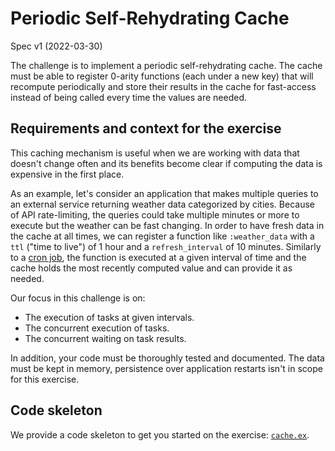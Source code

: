 # Periodic Self-Rehydrating Cache

Spec v1 (2022-03-30)

The challenge is to implement a periodic self-rehydrating cache. The cache must be able to
register 0-arity functions (each under a new key) that will recompute periodically and store their
results in the cache for fast-access instead of being called every time the values are needed.

## Requirements and context for the exercise

This caching mechanism is useful when we are working with data that doesn't change often and its
benefits become clear if computing the data is expensive in the first place.

As an example, let's consider an application that makes multiple queries to an external service
returning weather data categorized by cities. Because of API rate-limiting, the queries could take
multiple minutes or more to execute but the weather can be fast changing. In order to have fresh
data in the cache at all times, we can register a function like `:weather_data` with a `ttl`
("time to live") of 1 hour and a `refresh_interval` of 10 minutes. Similarly to a [cron
job](https://en.wikipedia.org/wiki/Cron), the function is executed at a given interval of time and
the cache holds the most recently computed value and can provide it as needed.

Our focus in this challenge is on:

- The execution of tasks at given intervals.
- The concurrent execution of tasks.
- The concurrent waiting on task results.

In addition, your code must be thoroughly tested and documented. The data must be kept in memory,
persistence over application restarts isn't in scope for this exercise.

## Code skeleton

We provide a code skeleton to get you started on the exercise: [`cache.ex`](./cache.ex).

